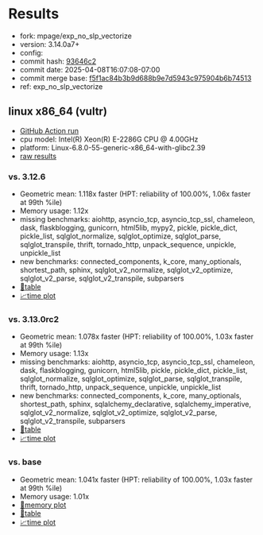# Results

- fork: mpage/exp_no_slp_vectorize
- version: 3.14.0a7+
- config: 
- commit hash: [93646c2](https://github.com/mpage/cpython/commit/93646c2)
- commit date: 2025-04-08T16:07:08-07:00
- commit merge base: [f5f1ac84b3b9d688b9e7d5943c975904b6b74513](https://github.com/python/cpython/commit/f5f1ac84b3b9d688b9e7d5943c975904b6b74513)
- ref: exp_no_slp_vectorize

## linux x86_64 (vultr)

- [GitHub Action run](https://github.com/facebookexperimental/free-threading-benchmarking/actions/runs/14345292525)
- cpu model: Intel(R) Xeon(R) E-2286G CPU @ 4.00GHz
- platform: Linux-6.8.0-55-generic-x86_64-with-glibc2.39
- [raw results](bm-20250408-vultr-x86_64-mpage-exp_no_slp_vectorize-3.14.0a7%2B-93646c2.json)

### vs. 3.12.6

- Geometric mean: 1.118x faster (HPT: reliability of 100.00%, 1.06x faster at 99th %ile)
- Memory usage: 1.12x
- missing benchmarks: aiohttp, asyncio_tcp, asyncio_tcp_ssl, chameleon, dask, flaskblogging, gunicorn, html5lib, mypy2, pickle, pickle_dict, pickle_list, sqlglot_normalize, sqlglot_optimize, sqlglot_parse, sqlglot_transpile, thrift, tornado_http, unpack_sequence, unpickle, unpickle_list
- new benchmarks: connected_components, k_core, many_optionals, shortest_path, sphinx, sqlglot_v2_normalize, sqlglot_v2_optimize, sqlglot_v2_parse, sqlglot_v2_transpile, subparsers
- [📄table](bm-20250408-vultr-x86_64-mpage-exp_no_slp_vectorize-3.14.0a7%2B-93646c2-vs-3.12.6.md)
- [📈time plot](bm-20250408-vultr-x86_64-mpage-exp_no_slp_vectorize-3.14.0a7%2B-93646c2-vs-3.12.6.svg)

### vs. 3.13.0rc2

- Geometric mean: 1.078x faster (HPT: reliability of 100.00%, 1.03x faster at 99th %ile)
- Memory usage: 1.13x
- missing benchmarks: aiohttp, asyncio_tcp, asyncio_tcp_ssl, chameleon, dask, flaskblogging, gunicorn, html5lib, pickle, pickle_dict, pickle_list, sqlglot_normalize, sqlglot_optimize, sqlglot_parse, sqlglot_transpile, thrift, tornado_http, unpack_sequence, unpickle, unpickle_list
- new benchmarks: connected_components, k_core, many_optionals, shortest_path, sphinx, sqlalchemy_declarative, sqlalchemy_imperative, sqlglot_v2_normalize, sqlglot_v2_optimize, sqlglot_v2_parse, sqlglot_v2_transpile, subparsers
- [📄table](bm-20250408-vultr-x86_64-mpage-exp_no_slp_vectorize-3.14.0a7%2B-93646c2-vs-3.13.0rc2.md)
- [📈time plot](bm-20250408-vultr-x86_64-mpage-exp_no_slp_vectorize-3.14.0a7%2B-93646c2-vs-3.13.0rc2.svg)

### vs. base

- Geometric mean: 1.041x faster (HPT: reliability of 100.00%, 1.03x faster at 99th %ile)
- Memory usage: 1.01x
- [🧠memory plot](bm-20250408-vultr-x86_64-mpage-exp_no_slp_vectorize-3.14.0a7%2B-93646c2-vs-base-mem.svg)
- [📄table](bm-20250408-vultr-x86_64-mpage-exp_no_slp_vectorize-3.14.0a7%2B-93646c2-vs-base.md)
- [📈time plot](bm-20250408-vultr-x86_64-mpage-exp_no_slp_vectorize-3.14.0a7%2B-93646c2-vs-base.svg)

